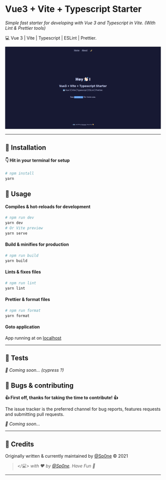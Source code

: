 # Vue3 + Vite + Typescript Starter

_Simple fast starter for developing with Vue 3 and Typescript in Vite. (With Lint & Prettier tools)_

💻 Vue 3 | Vite | Typescript | ESLint | Prettier.


![Screen Starter][screen]


---



## 💾 Installation

#### 👇 Hit in your terminal for setup

```bash
# npm install
yarn
```


## 🥑 Usage


#### Compiles & hot-reloads for development

```bash
# npm run dev
yarn dev
# Or Vite preview
yarn serve
```

#### Build & minifies for production

```bash
# npm run build
yarn build
```


#### Lints & fixes files

```bash
# npm run lint
yarn lint
```

#### Prettier & format files

```bash
# npm run format
yarn format
```

#### Goto application

App running at on [localhost](http://localhost:3000)



---



## 🧐 Tests

_🚧 Coming soon… (cypress ?)_


## 🐞 Bugs & contributing

**👍 First off, thanks for taking the time to contribute! 👍**

The issue tracker is the preferred channel for bug reports, features requests and submitting pull requests.

_🚧 Coming soon…_



---


## 🍭 Credits

Originally written & currently maintained by [@Sp0ne][vinces] © 2021

> _</💻> with ❤ by [@Sp0ne][vinces]. Have Fun 🍻_



---



[vinces]: https://vinces.io
[screen]: doc/screen-starter.png

